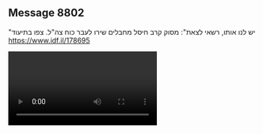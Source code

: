 ## Message 8802

"יש לנו אותו, רשאי לצאת":
מסוק קרב חיסל מחבלים שירו לעבר כוח צה"ל. צפו בתיעוד
https://www.idf.il/178695

![Video](./8802/8802_media.mp4)
